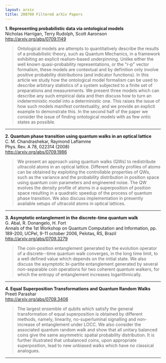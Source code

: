 ```yaml
---
layout: arxiv
title: 200709 Filtered arXiv Papers
---
```


**1.    Representing probabilistic data via ontological models**  
Nicholas Harrigan, Terry Rudolph, Scott Aaronson  
http://arxiv.org/abs/0709.1149  
<blockquote>
<p>
Ontological models are attempts to quantitatively describe the results of a probabilistic theory, such as Quantum Mechanics, in a framework exhibiting an explicit realism-based underpinning. Unlike either the well known quasi-probability representations, or the "r-p" vector formalism, these models are contextual and by definition only involve positive probability distributions (and indicator functions). In this article we study how the ontological model formalism can be used to describe arbitrary statistics of a system subjected to a finite set of preparations and measurements. We present three models which can describe any such empirical data and then discuss how to turn an indeterministic model into a deterministic one. This raises the issue of how such models manifest contextuality, and we provide an explicit example to demonstrate this. In the second half of the paper we consider the issue of finding ontological models with as few ontic states as possible.
</p>
</blockquote>

------

**2.    Quantum phase transition using quantum walks in an optical lattice**  
C. M. Chandrashekar, Raymond Laflamme  
Phys. Rev. A 78, 022314 (2008)  
http://arxiv.org/abs/0709.1986  
<blockquote>
<p>
We present an approach using quantum walks (QWs) to redistribute ultracold atoms in an optical lattice. Different density profiles of atoms can be obtained by exploiting the controllable properties of QWs, such as the variance and the probability distribution in position space using quantum coin parameters and engineered noise. The QW evolves the density profile of atoms in a superposition of position space resulting in a quadratic speedup of the process of quantum phase transition. We also discuss implementation in presently available setups of ultracold atoms in optical lattices.
</p>
</blockquote>

------

**3.    Asymptotic entanglement in the discrete-time quantum walk**  
G. Abal, R. Donangelo, H. Fort  
Annals of the 1st Workshop on Quantum Computation and Information, pp. 189-200, UCPel, 9-11 october 2006, Pelotas, RS, Brazil  
http://arxiv.org/abs/0709.3279  
<blockquote>
<p>
The coin-position entanglement generated by the evolution operator of a discrete--time quantum walk converges, in the long time limit, to a well defined value which depends on the initial state. We also discuss the asymptotic bi-partite entanglement generated by several non-separable coin operations for two coherent quantum walkers, for which the entropy of entanglement increases logarithmically.
</p>
</blockquote>

------

**4.    Equal Superposition Transformations and Quantum Random Walks**  
Preeti Parashar  
http://arxiv.org/abs/0709.3406  
<blockquote>
<p>
The largest ensemble of qubits which satisfy the general transformation of equal superposition is obtained by different methods, namely, linearity, no-superluminal signalling and non-increase of entanglement under LOCC. We also consider the associated quantum random walk and show that all unitary balanced coins give the same asymmetric spatial probability distribution. It is further illustrated that unbalanced coins, upon appropriate superposition, lead to new unbiased walks which have no classical analogues.
</p>
</blockquote>

------


